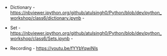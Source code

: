 * Dictionary - https://nbviewer.ipython.org/github/atulsingh0/Python/blob/dev/python_workshop/class6/dictionary.ipynb - 

* Set - https://nbviewer.ipython.org/github/atulsingh0/Python/blob/dev/python_workshop/class6/Sets.ipynb - 

* Recording - https://youtu.be/fYYbYqwiNls
  
  

	

